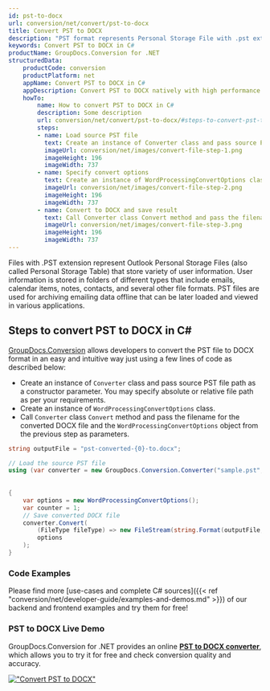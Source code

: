 ```yaml
---
id: pst-to-docx
url: conversion/net/convert/pst-to-docx
title: Convert PST to DOCX
description: "PST format represents Personal Storage File with .pst extension. Learn how to convert PST to DOCX file programmatically in C# language using GroupDocs.Conversion for .NET library."
keywords: Convert PST to DOCX in C#
productName: GroupDocs.Conversion for .NET
structuredData:
    productCode: conversion
    productPlatform: net
    appName: Convert PST to DOCX in C#
    appDescription: Convert PST to DOCX natively with high performance using C# language and server side GroupDocs.Conversion for .NET APIs, without the use of any software like Microsoft or Open Office.
    howTo:
        name: How to convert PST to DOCX in C# 
        description: Some description
        url: conversion/net/convert/pst-to-docx/#steps-to-convert-pst-to-docx-in-c
        steps:
        - name: Load source PST file 
          text: Create an instance of Converter class and pass source PST file path as a constructor parameter. You may specify absolute or relative file path as per your requirements. 
          imageUrl: conversion/net/images/convert-file-step-1.png
          imageHeight: 196
          imageWidth: 737
        - name: Specify convert options 
          text: Create an instance of WordProcessingConvertOptions class.
          imageUrl: conversion/net/images/convert-file-step-2.png
          imageHeight: 196
          imageWidth: 737
        - name: Convert to DOCX and save result 
          text: Call Converter class Convert method and pass the filename for the converted HTML file and the WordProcessingConvertOptions object from the previous step as parameters.
          imageUrl: conversion/net/images/convert-file-step-3.png
          imageHeight: 196
          imageWidth: 737
---
```


Files with .PST extension represent Outlook Personal Storage Files (also called Personal Storage Table) that store variety of user information. User information is stored in folders of different types that include emails, calendar items, notes, contacts, and several other file formats. PST files are used for archiving emailing data offline that can be later loaded and viewed in various applications.

## Steps to convert PST to DOCX in C#

[GroupDocs.Conversion](https://products.groupdocs.com/conversion/net) allows developers to convert the PST file to DOCX format in an easy and intuitive way just using a few lines of code as described below:

* Create an instance of `Converter` class and pass source PST file path as a constructor parameter. You may specify absolute or relative file path as per your requirements. 
* Create an instance of `WordProcessingConvertOptions` class.
* Call `Converter` class `Convert` method and pass the filename for the converted DOCX file and the `WordProcessingConvertOptions` object from the previous step as parameters.

```csharp
string outputFile = "pst-converted-{0}-to.docx";

// Load the source PST file
using (var converter = new GroupDocs.Conversion.Converter("sample.pst", fileType => fileType == PersonalStorageFileType.Pst
                                                                                                    ? new PersonalStorageLoadOptions()
                                                                                                    : null))
{
    var options = new WordProcessingConvertOptions();
	var counter = 1;
    // Save converted DOCX file
    converter.Convert(
		(FileType fileType) => new FileStream(string.Format(outputFile, counter++), FileMode.Create),
        options
    );            
}
```

### Code Examples

Please find more [use-cases and complete C# sources]({{< ref "conversion/net/developer-guide/examples-and-demos.md" >}}) of our backend and frontend examples and try them for free!

### PST to DOCX Live Demo

GroupDocs.Conversion for .NET provides an online [**PST to DOCX converter**](https://products.groupdocs.app/conversion/pst-to-docx), which allows you to try it for free and check conversion quality and accuracy.

[!["Convert PST to DOCX"](conversion/net/images/convert-to-docx/convert-pst-to-docx.png)](https://products.groupdocs.app/conversion/pst-to-docx)